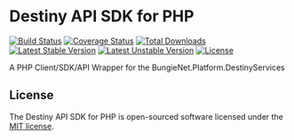 # Destiny API SDK for PHP

[![Build Status](https://travis-ci.org/jtneal/destiny-sdk-php.svg)](https://travis-ci.org/jtneal/destiny-sdk-php)
[![Coverage Status](https://coveralls.io/repos/github/jtneal/destiny-sdk-php/badge.svg)](https://coveralls.io/github/jtneal/destiny-sdk-php)
[![Total Downloads](https://poser.pugx.org/necowebs/destiny-sdk-php/downloads)](https://packagist.org/packages/necowebs/destiny-sdk-php)
[![Latest Stable Version](https://poser.pugx.org/necowebs/destiny-sdk-php/v/stable)](https://packagist.org/packages/necowebs/destiny-sdk-php)
[![Latest Unstable Version](https://poser.pugx.org/necowebs/destiny-sdk-php/v/unstable)](https://packagist.org/packages/necowebs/destiny-sdk-php)
[![License](https://poser.pugx.org/necowebs/destiny-sdk-php/license)](https://packagist.org/packages/necowebs/destiny-sdk-php)

A PHP Client/SDK/API Wrapper for the BungieNet.Platform.DestinyServices

## License

The Destiny API SDK for PHP is open-sourced software licensed under the [MIT license](http://opensource.org/licenses/MIT).
